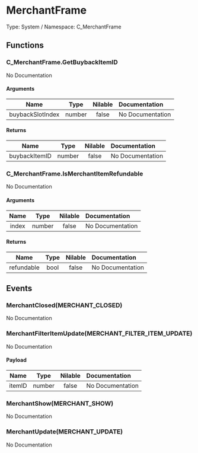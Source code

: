 # MerchantFrame

Type: System / Namespace: C_MerchantFrame

## Functions

### C_MerchantFrame.GetBuybackItemID

No Documentation
#### Arguments
|Name|Type|Nilable|Documentation|
|:---:|:---:|:---:|:---|
|buybackSlotIndex|number|false|No Documentation|
#### Returns
|Name|Type|Nilable|Documentation|
|:---:|:---:|:---:|:---|
|buybackItemID|number|false|No Documentation|
### C_MerchantFrame.IsMerchantItemRefundable

No Documentation
#### Arguments
|Name|Type|Nilable|Documentation|
|:---:|:---:|:---:|:---|
|index|number|false|No Documentation|
#### Returns
|Name|Type|Nilable|Documentation|
|:---:|:---:|:---:|:---|
|refundable|bool|false|No Documentation|
## Events

### MerchantClosed(MERCHANT_CLOSED)

No Documentation
### MerchantFilterItemUpdate(MERCHANT_FILTER_ITEM_UPDATE)

No Documentation
#### Payload
|Name|Type|Nilable|Documentation|
|:---:|:---:|:---:|:---|
|itemID|number|false|No Documentation|
### MerchantShow(MERCHANT_SHOW)

No Documentation
### MerchantUpdate(MERCHANT_UPDATE)

No Documentation